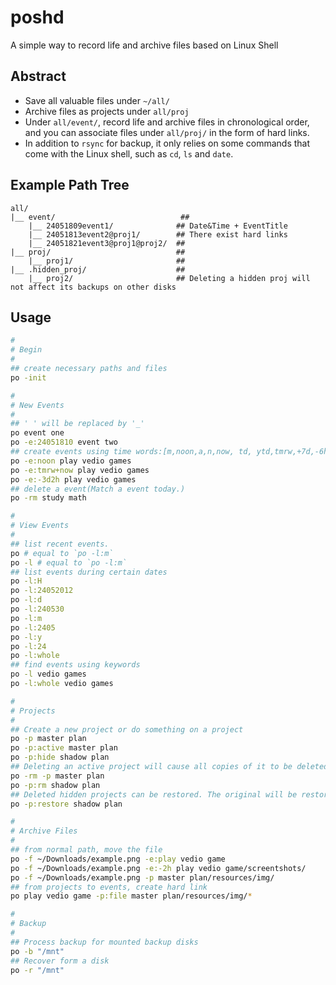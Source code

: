 # poshd
A simple way to record life and archive files based on Linux Shell

## Abstract
- Save all valuable files under `~/all/`
- Archive files as projects under `all/proj`
- Under `all/event/`, record life and archive files in chronological order, and you can associate files under `all/proj/` in the form of hard links.
- In addition to `rsync` for backup, it only relies on some commands that come with the Linux shell, such as `cd`, `ls` and `date`.

## Example Path Tree
```
all/
|__ event/                            ##
    |__ 24051809event1/              ## Date&Time + EventTitle
    |__ 24051813event2@proj1/        ## There exist hard links
    |__ 24051821event3@proj1@proj2/  ##
|__ proj/                            ##
    |__ proj1/                       ##
|__ .hidden_proj/                    ##
    |__ proj2/                       ## Deleting a hidden proj will not affect its backups on other disks
```

## Usage
```bash
#
# Begin
#
## create necessary paths and files
po -init

#
# New Events
#
## ' ' will be replaced by '_'
po event one 
po -e:24051810 event two
## create events using time words:[m,noon,a,n,now, td, ytd,tmrw,+7d,-6h, etc..]
po -e:noon play vedio games
po -e:tmrw+now play vedio games
po -e:-3d2h play vedio games
## delete a event(Match a event today.)
po -rm study math

#
# View Events
#
## list recent events. 
po # equal to `po -l:m`
po -l # equal to `po -l:m`
## list events during certain dates
po -l:H
po -l:24052012
po -l:d
po -l:240530
po -l:m
po -l:2405
po -l:y
po -l:24
po -l:whole
## find events using keywords
po -l vedio games
po -l:whole vedio games

#
# Projects
#
## Create a new project or do something on a project
po -p master plan
po -p:active master plan
po -p:hide shadow plan
## Deleting an active project will cause all copies of it to be deleted during backup; however, for a hidden project, it will be confirmed that at least one copy exists before deleting the original. 
po -rm -p master plan
po -p:rm shadow plan
## Deleted hidden projects can be restored. The original will be restored when a copy is found on the backup disk
po -p:restore shadow plan

#
# Archive Files
#
## from normal path, move the file
po -f ~/Downloads/example.png -e:play vedio game
po -f ~/Downloads/example.png -e:-2h play vedio game/screentshots/
po -f ~/Downloads/example.png -p master plan/resources/img/
## from projects to events, create hard link
po play vedio game -p:file master plan/resources/img/*

#
# Backup
#
## Process backup for mounted backup disks
po -b "/mnt"
## Recover form a disk
po -r "/mnt"
```
